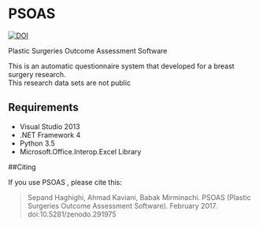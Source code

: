 # PSOAS

[![DOI](https://zenodo.org/badge/82097401.svg)](https://zenodo.org/badge/latestdoi/82097401)			

Plastic Surgeries Outcome Assessment Software			

This is an automatic questionnaire system that developed for a breast surgery research.			
This research data sets are not public

## Requirements				
- Visual Studio 2013
- .NET Framework 4
- Python 3.5
- Microsoft.Office.Interop.Excel Library			

##Citing

If you use PSOAS , please cite this:

<blockquote>
<p>Sepand Haghighi, Ahmad Kaviani, Babak Mirminachi. PSOAS (Plastic Surgeries Outcome Assessment Software). February 2017. doi:10.5281/zenodo.291975</p>
</blockquote>


